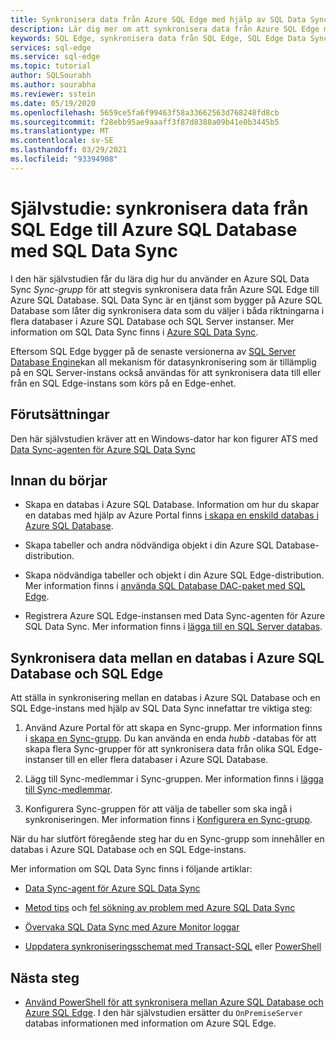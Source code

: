 ```yaml
---
title: Synkronisera data från Azure SQL Edge med hjälp av SQL Data Sync
description: Lär dig mer om att synkronisera data från Azure SQL Edge med hjälp av Azure SQL Data Sync
keywords: SQL Edge, synkronisera data från SQL Edge, SQL Edge Data Sync
services: sql-edge
ms.service: sql-edge
ms.topic: tutorial
author: SQLSourabh
ms.author: sourabha
ms.reviewer: sstein
ms.date: 05/19/2020
ms.openlocfilehash: 5659ce5fa6f99463f58a33662563d768248fd8cb
ms.sourcegitcommit: f28ebb95ae9aaaff3f87d8388a09b41e0b3445b5
ms.translationtype: MT
ms.contentlocale: sv-SE
ms.lasthandoff: 03/29/2021
ms.locfileid: "93394908"
---
```

# <a name="tutorial-sync-data-from-sql-edge-to-azure-sql-database-by-using-sql-data-sync"></a>Självstudie: synkronisera data från SQL Edge till Azure SQL Database med SQL Data Sync

I den här självstudien får du lära dig hur du använder en Azure SQL Data Sync *Sync-grupp* för att stegvis synkronisera data från Azure SQL Edge till Azure SQL Database. SQL Data Sync är en tjänst som bygger på Azure SQL Database som låter dig synkronisera data som du väljer i båda riktningarna i flera databaser i Azure SQL Database och SQL Server instanser. Mer information om SQL Data Sync finns i [Azure SQL Data Sync](../azure-sql/database/sql-data-sync-data-sql-server-sql-database.md).

Eftersom SQL Edge bygger på de senaste versionerna av [SQL Server Database Engine](/sql/sql-server/sql-server-technical-documentation/)kan all mekanism för datasynkronisering som är tillämplig på en SQL Server-instans också användas för att synkronisera data till eller från en SQL Edge-instans som körs på en Edge-enhet.

## <a name="prerequisites"></a>Förutsättningar

Den här självstudien kräver att en Windows-dator har kon figurer ATS med [Data Sync-agenten för Azure SQL Data Sync](../azure-sql/database/sql-data-sync-agent-overview.md)

## <a name="before-you-begin"></a>Innan du börjar

* Skapa en databas i Azure SQL Database. Information om hur du skapar en databas med hjälp av Azure Portal finns [i skapa en enskild databas i Azure SQL Database](../azure-sql/database/single-database-create-quickstart.md?tabs=azure-portal).

* Skapa tabeller och andra nödvändiga objekt i din Azure SQL Database-distribution.

* Skapa nödvändiga tabeller och objekt i din Azure SQL Edge-distribution. Mer information finns i [använda SQL Database DAC-paket med SQL Edge](deploy-dacpac.md).

* Registrera Azure SQL Edge-instansen med Data Sync-agenten för Azure SQL Data Sync. Mer information finns i [lägga till en SQL Server databas](../azure-sql/database/sql-data-sync-sql-server-configure.md#add-on-prem).

## <a name="sync-data-between-a-database-in-azure-sql-database-and-sql-edge"></a>Synkronisera data mellan en databas i Azure SQL Database och SQL Edge

Att ställa in synkronisering mellan en databas i Azure SQL Database och en SQL Edge-instans med hjälp av SQL Data Sync innefattar tre viktiga steg:  


1. Använd Azure Portal för att skapa en Sync-grupp. Mer information finns i [skapa en Sync-grupp](../azure-sql/database/sql-data-sync-sql-server-configure.md#create-sync-group). Du kan använda en enda *hubb* -databas för att skapa flera Sync-grupper för att synkronisera data från olika SQL Edge-instanser till en eller flera databaser i Azure SQL Database. 

2. Lägg till Sync-medlemmar i Sync-gruppen. Mer information finns i [lägga till Sync-medlemmar](../azure-sql/database/sql-data-sync-sql-server-configure.md#add-sync-members).

3. Konfigurera Sync-gruppen för att välja de tabeller som ska ingå i synkroniseringen. Mer information finns i [Konfigurera en Sync-grupp](../azure-sql/database/sql-data-sync-sql-server-configure.md#add-sync-members).

När du har slutfört föregående steg har du en Sync-grupp som innehåller en databas i Azure SQL Database och en SQL Edge-instans.

Mer information om SQL Data Sync finns i följande artiklar:

* [Data Sync-agent för Azure SQL Data Sync](../azure-sql/database/sql-data-sync-agent-overview.md)

* [Metod tips](../azure-sql/database/sql-data-sync-best-practices.md) och [fel sökning av problem med Azure SQL Data Sync](../azure-sql/database/sql-data-sync-troubleshoot.md)

* [Övervaka SQL Data Sync med Azure Monitor loggar](../azure-sql/database/monitor-tune-overview.md)

* [Uppdatera synkroniseringsschemat med Transact-SQL](../azure-sql/database/sql-data-sync-update-sync-schema.md) eller [PowerShell](../azure-sql/database/scripts/update-sync-schema-in-sync-group.md)

## <a name="next-steps"></a>Nästa steg


* [Använd PowerShell för att synkronisera mellan Azure SQL Database och Azure SQL Edge](../azure-sql/database/scripts/sql-data-sync-sync-data-between-azure-onprem.md). I den här självstudien ersätter du `OnPremiseServer` databas informationen med information om Azure SQL Edge.